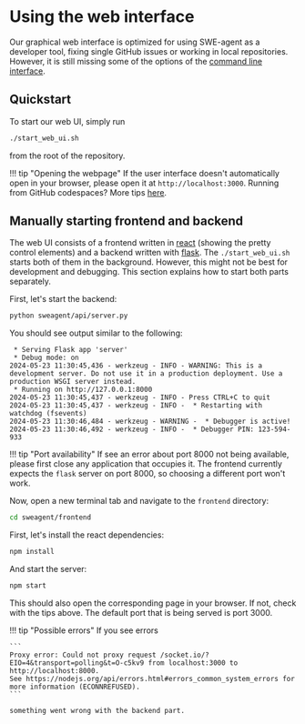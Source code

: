 # Using the web interface

Our graphical web interface is optimized for using SWE-agent as a developer tool, fixing single GitHub issues or working in local repositories. 
However, it is still missing some of the options of the [command line interface](cl_tutorial.md).

## Quickstart

To start our web UI, simply run

```bash
./start_web_ui.sh
```

from the root of the repository.

!!! tip "Opening the webpage"
    If the user interface doesn't automatically open in your browser, please open it at `http://localhost:3000`. 
    Running from GitHub codespaces? More tips [here](../installation/codespaces.md#running-the-web-ui).

## Manually starting frontend and backend

The web UI consists of a frontend written in [react][] (showing the pretty control elements) and a backend written with [flask][]. 
The `./start_web_ui.sh` starts both of them in the background.
However, this might not be best for development and debugging.
This section explains how to start both parts separately.

[react]: https://react.dev/
[flask]: https://flask.palletsprojects.com/

First, let's start the backend:

```bash
python sweagent/api/server.py
```

You should see output similar to the following:

```
 * Serving Flask app 'server'
 * Debug mode: on
2024-05-23 11:30:45,436 - werkzeug - INFO - WARNING: This is a development server. Do not use it in a production deployment. Use a production WSGI server instead.
 * Running on http://127.0.0.1:8000
2024-05-23 11:30:45,437 - werkzeug - INFO - Press CTRL+C to quit
2024-05-23 11:30:45,437 - werkzeug - INFO -  * Restarting with watchdog (fsevents)
2024-05-23 11:30:46,484 - werkzeug - WARNING -  * Debugger is active!
2024-05-23 11:30:46,492 - werkzeug - INFO -  * Debugger PIN: 123-594-933
```

!!! tip "Port availability"
    If see an error about port 8000 not being available, 
    please first close any application that occupies it. 
    The frontend currently expects the `flask` server on port 8000, so choosing 
    a different port won't work.

Now, open a new terminal tab and navigate to the `frontend` directory:

```bash
cd sweagent/frontend
```

First, let's install the react dependencies:

```bash
npm install
```

And start the server:

```bash
npm start
```

This should also open the corresponding page in your browser. 
If not, check with the tips above. 
The default port that is being served is port 3000.

!!! tip "Possible errors"
    If you see errors

    ```
    Proxy error: Could not proxy request /socket.io/?EIO=4&transport=polling&t=O-c5kv9 from localhost:3000 to http://localhost:8000.
    See https://nodejs.org/api/errors.html#errors_common_system_errors for more information (ECONNREFUSED).
    ```

    something went wrong with the backend part.